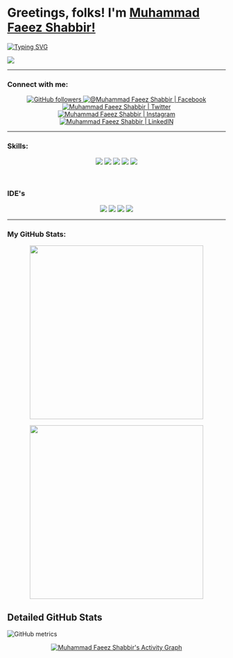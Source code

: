 # Greetings, folks! I'm [Muhammad Faeez Shabbir!](https://www.github.com/mfaeezshabbir)
<!-- <img src="https://raw.githubusercontent.com/MartinHeinz/MartinHeinz/master/wave.gif" width="30px">,  -->

[![Typing SVG](https://readme-typing-svg.herokuapp.com?&color=%23F7F7F7&size=24&lines=Graduating+Software+Engineer;learning+New+Tech;Graphic+Designing+Is+My+Hobby)](https://git.io/typing-svg)

![](https://komarev.com/ghpvc/?username=mfaeezshabbir&color=blue&label=Profile+Views)
<br/>

___
<h3 align="left">Connect with me:</h3>
<p align="center">
<a href="https://github.com/mfaeezshabbir?tab=followers" target="_blank" rel="noopener noreferrer">
  <img alt="GitHub followers" src="https://img.shields.io/github/followers/mfaeezshabbir?style=sfor-the-badge" alt="GitHub badge"/>
 </a>
<a href="https://www.facebook.com/mfaeezshabbir" target="_blank" rel="noopener noreferrer">
  <img  alt="@Muhammad Faeez Shabbir | Facebook" src="https://img.shields.io/badge/facebook-%231877F2.svg?&style=sfor-the-badge&logo=facebook&logoColor=white" />
 </a>
<a href="http://twitter.com/mfaeezshabbir" target="_blank" rel="noopener noreferrer">
  <img alt="Muhammad Faeez Shabbir | Twitter" src="https://img.shields.io/twitter/follow/mfaeezshabbir?label=Twitter&logo=twitter&style=sfor-the-badge" />
 </a>
<a href="https://www.instagram.com/mfaeezshabbir/" target="_blank" rel="noopener noreferrer">
  <img alt="Muhammad Faeez Shabbir | Instagram"  src="https://img.shields.io/badge/instagram-%23E4405F.svg?&style=sfor-the-badge&logo=instagram&logoColor=white" />
 </a>
<a href="https://www.linkedin.com/in/mfaeezshabbir/" target="_blank" rel="noopener noreferrer">
  <img alt="Muhammad Faeez Shabbir | LinkedIN"  src="https://img.shields.io/badge/linkedin-%230077B5.svg?&style=sfor-the-badge&logo=linkedin&logoColor=white" />
 </a>
</p>

___

<h3 align="left">Skills:</h3>
<p align="center">
<img src="https://img.shields.io/badge/Python-FFD43B?style=sfor-the-badge&logo=python&logoColor=blue">
<img src="https://img.shields.io/badge/JavaScript-323330?style=sfor-the-badge&logo=javascript&logoColor=F7DF1E">
<img src="https://img.shields.io/badge/C%2B%2B-00599C?style=sfor-the-badge&logo=c%2B%2B&logoColor=white">
<img src="https://img.shields.io/badge/HTML5-E34F26?style=sfor-the-badge&logo=html5&logoColor=white">
<img src="https://img.shields.io/badge/CSS3-1572B6?style=sfor-the-badge&logo=css3&logoColor=white">
</p> <br/>
<h3 align="left">IDE's</h3>
<p align="center">
<img src="https://img.shields.io/badge/Adobe%20Dreamweaver-072401?style=sfor-the-badge&logo=Adobe%20Dreamweaver&logoColor=34F400">
<img src="https://img.shields.io/badge/PyCharm-000000.svg?&style=sfor-the-badge&logo=PyCharm&logoColor=white">
<img src="https://img.shields.io/badge/Visual_Studio_Code-0078D4?style=sfor-the-badge&logo=visual%20studio%20code&logoColor=white">
<img src="https://img.shields.io/badge/sublime_text-%23575757.svg?&style=sfor-the-badge&logo=sublime-text&logoColor=important">
</p>

___
<h3 align="left">My GitHub Stats:</h3>

<p align="center">
  <img width="400px" src="https://github-readme-stats.vercel.app/api/top-langs/?username=mfaeezshabbir&hide=TeX&layout=compact&theme=tokyonight&hide_border=true&bg_color=1F222E" />
</p>

<p align="center">
  <img width="400px" src="https://github-readme-stats.vercel.app/api?username=mfaeezshabbir&show_icons=true&theme=tokyonight&hide_border=true&bg_color=1F222E" />
</p>
<h2 align="left">Detailed GitHub Stats </h2>

![GitHub metrics](https://metrics.lecoq.io/mfaeezshabbir)  

<!-- ![GitHub streak stats](https://github-readme-streak-stats.herokuapp.com/?user=mfaeezshabbir)   -->
<p align="center">
<a href="https://mfaeezshabbir.github.io/"><img alt="Muhammad Faeez Shabbir's Activity Graph" src="https://activity-graph.herokuapp.com/graph?username=mfaeezshabbir&bg_color=1F222E&color=ffffff&line=f08c2d&point=444040&area=true&hide_border=true" /></a> 
</p>
